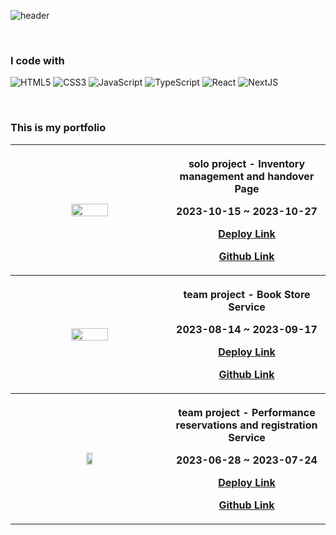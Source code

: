 ![header](https://capsule-render.vercel.app/api?type=waving&text=Hello,%World!&fontSize=20&color=auto&fontAlign=90&fontAlignY=25)


<br />

<h3> I code with </h3>

![HTML5](https://img.shields.io/badge/-HTML5-F05032?style=for-the-badge&logo=html5&logoColor=ffffff)
![CSS3](https://img.shields.io/badge/-CSS3-007ACC?style=for-the-badge&logo=css3)
![JavaScript](https://img.shields.io/badge/-JavaScript-%23F7DF1C?style=for-the-badge&logo=javascript&logoColor=000000&labelColor=%23F7DF1C&color=%23FFCE5A)
![TypeScript](https://img.shields.io/badge/-TypeScript-007ACC?style=for-the-badge&logo=typescript&logoColor=white)
![React](https://img.shields.io/badge/-React-222222?style=for-the-badge&logo=react)
![NextJS](https://img.shields.io/badge/-Next.JS-222222?style=for-the-badge&logo=next.js)

<br />

<h3> This is my portfolio </h3>

<table>
  <tbody>
    <tr>
      <th width='50%'><img src='https://github.com/AngryDoggaebi/AngryDoggaebi/assets/120698922/400984a1-5f9a-460c-9647-7b0494f36ac5' width='50%'></th>
      <th>
        <p>solo project - Inventory management and handover Page</p>
        <p>2023-10-15 ~ 2023-10-27</p>
        <p><a href="http://inventory-management2.ap-northeast-2.elasticbeanstalk.com/">Deploy Link</a></p>
        <p><a href="https://github.com/AngryDoggaebi/Inventory-Management">Github Link</a></p>
      </th>
    </tr>
    <tr>
      <th width='50%'><img src='https://github.com/AngryDoggaebi/AngryDoggaebi/assets/120698922/3b361cbe-56cb-48e8-b647-6938b428c12f' width='50%'></th>
      <th>
        <p>team project - Book Store Service</p>
        <p>2023-08-14 ~ 2023-09-17</p>
        <p><a href="https://bookbuddy-cook.netlify.app/">Deploy Link</a></p>
        <p><a href="https://github.com/AngryDoggaebi/bookbuddy">Github Link</a></p>
      </th>
    </tr>
    <tr>
      <th width='50%'><img src='https://github.com/AngryDoggaebi/AngryDoggaebi/assets/120698922/72db8cf4-e102-413d-a7fd-63daaf80cbe1' width='20%'/></th>
      <th>
        <p>team project - Performance reservations and registration Service</p>
        <p>2023-06-28 ~ 2023-07-24</p>
        <p><a href="https://ez-to-play.netlify.app/">Deploy Link</a></p>
        <p><a href="https://github.com/AngryDoggaebi/EZtoPlay">Github Link</a></p>
    </th>
  </tbody>
</table>




<!--
**AngryDoggaebi/AngryDoggaebi** is a ✨ _special_ ✨ repository because its `README.md` (this file) appears on your GitHub profile.

Here are some ideas to get you started:

- 🔭 I’m currently working on ...
- 🌱 I’m currently learning ...
- 👯 I’m looking to collaborate on ...
- 🤔 I’m looking for help with ...
- 💬 Ask me about ...
- 📫 How to reach me: ...
- 😄 Pronouns: ...
- ⚡ Fun fact: ...
-->
